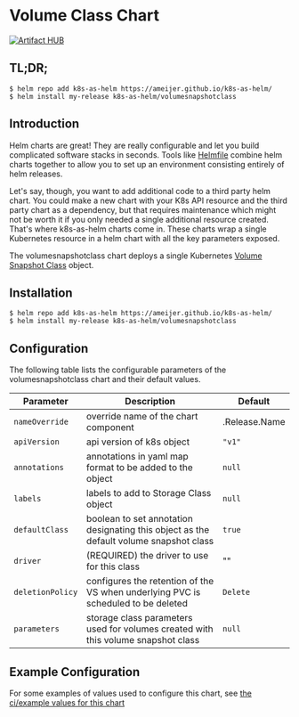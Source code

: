 # Volume Class Chart
[![Artifact HUB](https://img.shields.io/endpoint?url=https://artifacthub.io/badge/repository/k8s-as-helm)](https://artifacthub.io/packages/search?repo=k8s-as-helm)

## TL;DR;

```console
$ helm repo add k8s-as-helm https://ameijer.github.io/k8s-as-helm/
$ helm install my-release k8s-as-helm/volumesnapshotclass
```

## Introduction

Helm charts are great! They are really configurable and let you build complicated software stacks in seconds. Tools like [Helmfile](https://github.com/roboll/helmfile) combine helm charts together to allow you to set up an environment consisting entirely of helm releases.

Let's say, though, you want to add additional code to a third party helm chart. You could make a new chart with your K8s API resource and the third party chart as a dependency, but that requires maintenance which might not be worth it if you only needed a single additional resource created. That's where k8s-as-helm charts come in. These charts wrap a single Kubernetes resource in a helm chart with all the key parameters exposed.

The volumesnapshotclass chart deploys a single Kubernetes [Volume Snapshot Class](https://kubernetes.io/docs/concepts/storage/volume-snapshot-classes/) object.

## Installation

```console
$ helm repo add k8s-as-helm https://ameijer.github.io/k8s-as-helm/
$ helm install my-release k8s-as-helm/volumesnapshotclass
```

## Configuration

The following table lists the configurable parameters of the volumesnapshotclass chart and their default values.

Parameter | Description | Default
--- | --- | ---
`nameOverride` | override name of the chart component | .Release.Name
`apiVersion` | api version of k8s object | `"v1"`
`annotations` | annotations in yaml map format to be added to the object | `null`
`labels` | labels to add to Storage Class object | `null`
`defaultClass` | boolean to set annotation designating this object as the default volume snapshot class | `true`
`driver` | (REQUIRED) the driver to use for this class | ""
`deletionPolicy` | configures the retention of the VS when underlying PVC is scheduled to be deleted | `Delete`
`parameters` | storage class parameters used for volumes created with this volume snapshot class | `null`

## Example Configuration

For some examples of values used to configure this chart, see [the ci/example values for this chart](./ci/ci-values.yaml)
